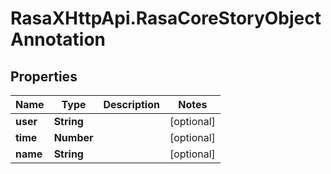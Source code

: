 # RasaXHttpApi.RasaCoreStoryObjectAnnotation

## Properties

Name | Type | Description | Notes
------------ | ------------- | ------------- | -------------
**user** | **String** |  | [optional] 
**time** | **Number** |  | [optional] 
**name** | **String** |  | [optional] 


